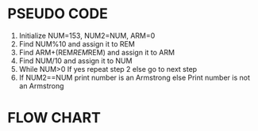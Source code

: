 # PSEUDO CODE
1.	Initialize NUM=153, NUM2=NUM, ARM=0
2.	Find NUM%10 and assign it to REM
3.	Find ARM+(REM*REM*REM) and assign it to ARM
4.	Find NUM/10 and assign it to NUM
5.	While NUM>0
If yes 
   repeat  step 2
else
           go to next step
6.	 If NUM2==NUM
    print number is an Armstrong
else
    Print number is not an Armstrong

# FLOW CHART
